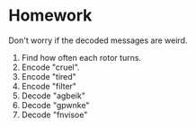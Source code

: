 # Homework
Don't worry if the decoded messages are weird.
1. Find how often each rotor turns.
2. Encode "cruel".
3. Encode "tired"
4. Encode "filter"
5. Decode "agbeik"
6. Decode "gpwnke"
7. Decode "fnvisoe"
